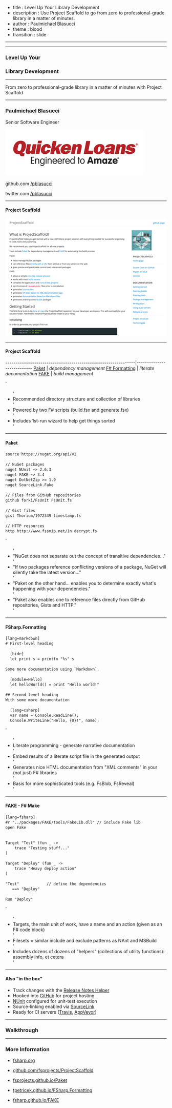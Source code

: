 - title : Level Up Your Library Development
- description : Use Project Scaffold to go from zero to professional-grade library in a matter of minutes.
- author : Paulmichael Blasucci
- theme : blood
- transition : slide

***

<hr/>

### Level Up Your
### Library Development

<hr/>

<div class="subhead">From zero to professional-grade library in a matter of minutes with Project Scaffold</div>

---

### Paulmichael Blasucci

Senior Software Engineer

![QuickenLoans](images/QL.png)

github.com [/pblasucci](http://github.com/pblasucci)

twitter.com [/pblasucci](http://twitter.com/pblasucci)

***

#### Project Scaffold

![ProjectScaffold](images/scaffold_doc.png)

---

#### Project Scaffold

---------------------------------------------------------------|---------------------------
[Paket](http://fsprojects.github.io/Paket/)                    | _dependency management_
[F# Formatting](http://tpetricek.github.io/FSharp.Formatting/) | _literate documentation_
[FAKE](http://fsharp.github.io/FAKE/)                          | _build management_

' <ul>
' <li>Recommended directory structure and collection of libraries</li>
' <li>Powered by two F# scripts (build.fsx and generate.fsx)</li>
' <li>Includes 1st-run wizard to help get things sorted</li>
' </ul>

---

#### Paket

  	source https://nuget.org/api/v2

  	// NuGet packages
  	nuget NUnit ~> 2.6.3
  	nuget FAKE ~> 3.4
  	nuget DotNetZip >= 1.9
  	nuget SourceLink.Fake

  	// Files from GitHub repositories
  	github forki/FsUnit FsUnit.fs

  	// Gist files
  	gist Thorium/1972349 timestamp.fs

  	// HTTP resources
  	http http://www.fssnip.net/1n decrypt.fs

' <ul>
' <li>"NuGet does not separate out the concept of transitive dependencies..."</li>
' <li>"If two packages reference conflicting versions of a package, NuGet will silently take the latest version..."</li>
' <li>"Paket on the other hand... enables you to determine exactly what's happening with your dependencies."</li>
' <li>"Paket also enables one to reference files directly from GitHub repositories, Gists and HTTP."</li>
' </ul>

---

#### FSharp.Formatting

    [lang=markdown]
    # First-level heading

      [hide]
      let print s = printfn "%s" s

    Some more documentation using `Markdown`.

      [module=Hello]
      let helloWorld() = print "Hello world!"

    ## Second-level heading
    With some more documentation

      [lang=csharp]
      var name = Console.ReadLine();
      Console.WriteLine("Hello, {0}!", name);

' <ul>
' <li>Literate programming - generate narrative documentation</li>
' <li>Embed results of a literate script file in the generated output</li>
' <li>Generates nice HTML documentation from "XML comments" in your (not just) F# libraries</li>
' <li>Basis for more sophisticated tools (e.g. FsBlob, FsReveal)</li>
' </ul>

---

#### FAKE - F# Make

    [lang=fsharp]
    #r "../packages/FAKE/tools/FakeLib.dll" // include Fake lib
  	open Fake


  	Target "Test" (fun _ ->
  	    trace "Testing stuff..."
  	)

  	Target "Deploy" (fun _ ->
  	    trace "Heavy deploy action"
  	)

  	"Test"            // define the dependencies
  	   ==> "Deploy"

  	Run "Deploy"

' <ul>
' <li>Targets, the main unit of work, have a name and an action (given as an F# code block)</li>
' <li>Filesets = similar include and exclude patterns as NAnt and MSBuild</li>
' <li>Includes dozens of dozens of "helpers" (collections of utility functions): assembly info, et cetera</li>
' </ul>

---

#### Also "in the box"

+ Track changes with the [Release Notes Helper](http://fsharp.github.io/FAKE/apidocs/fake-releasenoteshelper.html)
+ Hooked into [GitHub](http://github.com/) for project hosting
+ [NUnit](http://www.nunit.org/) configured for unit-test execution
+ Source-linking enabled via [SourceLink](http://ctaggart.github.io/SourceLink/)
+ Ready for CI servers ([Travis](https://travis-ci.org/), [AppVeyor](http://www.appveyor.com/))

***

### Walkthrough

***

### More Information

+ [fsharp.org](http://fsharp.org)

+ [github.com/fsprojects/ProjectScaffold](http://github.com/fsprojects/ProjectScaffold)

+ [fsprojects.github.io/Paket](http://fsprojects.github.io/Paket)
+ [tpetricek.github.io/FSharp.Formatting](http://tpetricek.github.io/FSharp.Formatting)
+ [fsharp.github.io/FAKE](http://fsharp.github.io/FAKE)
